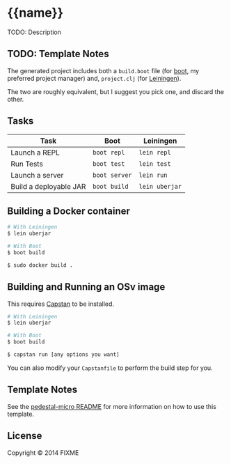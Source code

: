 # {{name}}

TODO: Description

## TODO: Template Notes

The generated project includes both a
`build.boot` file (for [boot](http://boot-clj.com/), my preferred project manager) and,
`project.clj` (for [Leiningen](http://leiningen.org/)).

The two are roughly equivalent, but I suggest you pick one, and discard the
other.

## Tasks

| Task                   |     Boot      |   Leiningen    |
|------------------------|---------------|----------------|
| Launch a REPL          | `boot repl`   | `lein repl`    |
| Run Tests              | `boot test`   | `lein test`    |
| Launch a server        | `boot server` | `lein run`     |
| Build a deployable JAR | `boot build`  | `lein uberjar` |

## Building a Docker container

```sh
# With Leiningen
$ lein uberjar

# With Boot
$ boot build

$ sudo docker build .
```

## Building and Running an OSv image

This requires [Capstan](https://github.com/cloudius-systems/capstan) to be installed.

```sh
# With Leiningen
$ lein uberjar

# With Boot
$ boot build

$ capstan run [any options you want]
```

You can also modify your `Capstanfile` to perform the build step for you.

## Template Notes

See the
[pedestal-micro README](https://github.com/rkneufeld/pedestal-micro)
for more information on how to use this template.

## License

Copyright © 2014 FIXME
